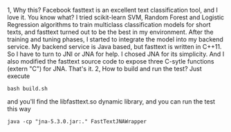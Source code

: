 1, Why this?
Facebook fasttext is an excellent text classification tool, and I love it. You know what? I tried 
scikit-learn SVM, Random Forest and Logistic Regression algorithms to train multiclass classification
models for short texts, and fasttext turned out to be the best in my environment. After the training 
and tuning phases, I started to integrate the model into my backend service. My backend service is 
Java based, but fasttext is written in C++11. So I have to turn to JNI or JNA for help. I chosed JNA
for its simplicity. And I also modified the fasttext source code to expose three C-sytle functions
(extern "C") for JNA. That's it.
2, How to build and run the test?
Just execute

	bash build.sh

and you'll find the libfasttext.so dynamic library, and you can run the test this way
	
	java -cp "jna-5.3.0.jar:." FastTextJNAWrapper

